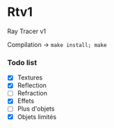 # Rtv1
Ray Tracer v1

Compilation ->
``` make install; make ```

### Todo list

- [x] Textures
- [x] Reflection
- [ ] Refraction
- [x] Effets
- [ ] Plus d'objets
- [x] Objets limités

